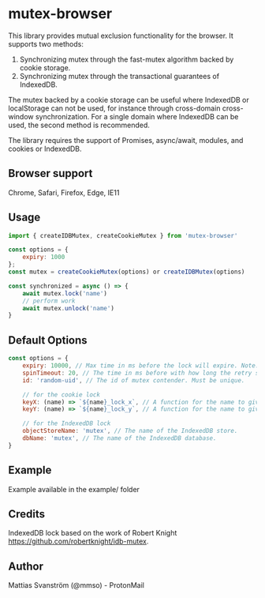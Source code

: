 # mutex-browser

This library provides mutual exclusion functionality for the browser. It supports two methods:

1. Synchronizing mutex through the fast-mutex algorithm backed by cookie storage.
2. Synchronizing mutex through the transactional guarantees of IndexedDB.

The mutex backed by a cookie storage can be useful where IndexedDB or localStorage can not be used, for instance through cross-domain cross-window synchronization. For a single domain where IndexedDB can be used, the second method is recommended.

The library requires the support of Promises, async/await, modules, and cookies or IndexedDB.

## Browser support

Chrome, Safari, Firefox, Edge, IE11

## Usage

```javascript
import { createIDBMutex, createCookieMutex } from 'mutex-browser'

const options = {
    expiry: 1000
};
const mutex = createCookieMutex(options) or createIDBMutex(options)

const synchronized = async () => {
    await mutex.lock('name')
    // perform work
    await mutex.unlock('name')
}
```

## Default Options

```javascript
const options = {
    expiry: 10000, // Max time in ms before the lock will expire. Note: The function can't take longer than this.
    spinTimeout: 20, // The time in ms before with how long the retry should spin. Note: This will be randomized to prevent starving.
    id: 'random-uid', // The id of mutex contender. Must be unique.

    // for the cookie lock
    keyX: (name) => `${name}_lock_x`, // A function for the name to give to the key X
    keyY: (name) => `${name}_lock_y`, // A function for the name to give to the key Y

    // for the IndexedDB lock
    objectStoreName: 'mutex', // The name of the IndexedDB store.
    dbName: 'mutex', // The name of the IndexedDB database.
}
```

## Example

Example available in the example/ folder

## Credits

IndexedDB lock based on the work of Robert Knight https://github.com/robertknight/idb-mutex.

## Author

Mattias Svanström (@mmso) - ProtonMail
